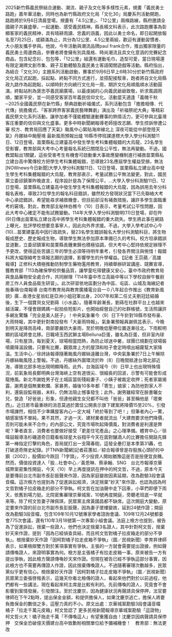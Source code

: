 2025新竹縣義民祭結合運動、潮流、親子及文化等多樣性元素，規畫「義民勇士路跑」嘉年華活動，同時也為新竹縣政府文化局「文化30」局慶系列活動開跑，路跑將於9月6日清晨登場，規畫有「4.5公里」、「12公里」兩條路線，縣府邀請全國親子共襄盛舉，一起運動、感受義民精神。縣長楊文科表示，此次路跑賽事為彰顯客家的義民精神，具有晴耕雨讀、忠義的涵義，因此以勇士命名，即日起開放報名至7月25日，或額滿為止，共分為12公里、4.5公里兩組，歡迎有運動習慣者、大小朋友攜手參與。他說，今年活動與潮流品牌paul frank合作，推出獨家限量的義民勇士周邊商品，參賽者將會擁有別具風格、時尚潮流且具文化意涵的完賽紀念商品，包含紀念衫、包包等，「12公里」組還有運動毛巾，造型可愛，當日現場還有限定潮牌文創市集、親子互動體驗及義民勇士客語闖關遊戲等活動。縣府指出，為結合「文化30」主題系列活動啟動，賽事於9月6日早上6時30分於新竹縣政府文化局正式起跑，採起點、終點不同方式進行，並搭配接駁車，跑者將自文化局縣政九路作為起跑點，以順時針方向繞行文化局一周，期許文化局順風順水活動圓滿，終點站則為褒忠亭義民廟廣場，以最虔誠的心向義民爺爺致敬，祈求風調雨順，闔家平安，並一同感受客家百年義民信仰文化。活動當天適逢「義魄千秋─2025全國義民祭在新竹縣」祭典啟動祈福儀式，系列活動包含「擔擔相傳．代代傳」挑擔儀式、「客家跨界客家義民藝陣舞劇」演出及「祈福祭祀大典」等精彩義民祭文化系列活動，讓參加者不僅能體驗運動賽事的熱情活力，更可參與北臺灣客庄重要的信仰與文化盛事。更多中時新聞網報導老師擅改志願、學生控訴慘遭公審 校方、教育局回應了天氣》颱風中心緊貼海岸線北上 深夜可能從中部登陸天氣》丹娜絲中颱壓境 最新風雨預報出爐 16縣市停班課達標大學入學分科測驗11日、12日登場，苗栗縣私立建臺高中發生學生考科集體報錯的大烏龍，23名學生受影響，教育部與大考中心考量報名系統已關閉及公平性，無法再變動。不過，國教盟點出1關鍵，這些受害考生有機會可啟動重大事故應變機制進行補救苗栗縣私立建台高中驚傳校方把學生考科集體報錯，恐導致23名應屆學生權益受損，無法[NOWnews今日新聞]大學入學分科測驗11日、12日登場，苗栗縣私立建台高中發生學生考科集體報錯的大烏龍，教育部表示，考量試務公平無法變更。對此，國民黨立委邱鎮軍昨晚直言，程序設計是為了保障公平，...大學入學分科測驗11日、12日登場，苗栗縣私立建臺高中發生學生考科集體報錯的大烏龍，因為誤用去年分科報名表格，導致23位學生的報名科目錯誤，雖然校方發現狀況當下已先聯絡大考中心承認錯誤，希望能尋求補救機會，但目前卻沒有補救措施，讓許多學生面臨重考的窘境。對此，教育部主秘林伯樵今（10）日表示，考量考試公平性問題，因此大考中心確定不能有試務變動。114年大學入學分科測驗明(11)日登場，卻在昨(9)日傳出苗栗私立建台高中將學生考科集體報錯的重大疏失。學生將此事在網路上曝光，批評學校想要息事寧人，因此向外界求援。不過，大學入學考試中心今(10)...苗栗建臺高中因行政疏失，替23名學生錯誤報名大學分科測驗科目，將生物報成歷史、歷史報成生物，導致學生無法參加原本準備已久的考科。校方坦承錯誤並道歉，立委邱鎮軍和苗栗縣長鍾東錦也積極協調，但大考中心堅持依規定辦理不予更改，使得這些苦讀三年的學生必須等待明年重考，引發各界關注與惋惜！報錯科將大幅限縮考生填報志願的選擇，影響學生的升學權益。【記者 王苡蘋╱高雄 報導】正修科大積極推動防制學生藥物濫用教育，持續舉辦研習講座、競賽宣導，獲教育部「113為確保學校供餐品質，讓學童吃得健康又安心，臺中市政府教育局與食品藥物安全處合作，共同辦理「114年臺中市立高級中等以下學校自辦午餐廚房工作人員食品衛生研習」。此次研習依地區劃分為中區、屯區、山城及海線記者施春瑛∕台南報導 台南市教育局與教育廣播電台自一０八年起合作推出《教育新風貌》廣…香港女星翁虹是亞洲小姐冠軍出身，2007年和第二任丈夫劉冠廷結婚後，生下一個寶貝女兒劉蒔（小水晶）。隨著年齡漸長，劉蒔在社群平台上也越來越活躍，不僅會跟媽媽一起拍些短影片，也開始經營自己的社群帳號，生活照讓許多網友驚豔「完全是美人胚子」！中央氣象署今（9）日下午針對18縣市發布豪、大雨特報，其中更針對南投發布「大豪雨特報」。氣象署預報員謝佩芸表示，今晚到明天是降雨高峰，南部要嚴防大豪雨，至於明晚低壓帶位置逐漸往北，下雨較明顯的區域將會北移。日職埼玉西武獅主場Belluna巨蛋，雖名為巨蛋，但非室內球場，只有屋頂，每到夏天，球場相當悶熱，為防止球迷中暑，球團已規劃在球場裝噴霧降溫設備，只要有比賽，觀眾席上方的屋頂和柱子會定時噴出細霧幫大家降溫。生活中心／徐詩詠報導隨著颱風丹娜絲遠離台灣，中央氣象署於7日上午解除丹娜絲颱風陸上警報。不過，丹娜絲外圍環流於昨（8）日晚間抵達台灣北部近海，導致北部多地出現明顯降雨。此外，台海區域今（9）日早上也出現特殊情況，前氣象局長鄭明典台灣海峽上空有道很尖、很細長的回波，示警有可能會形成龍捲風。新北市謝姓男子在土城區當街殘殺妻子、小姨子被裁定收押；死者家屬揭露，謝男是個無業軟爛、家暴男，婚後10多年都「寄生」娘家；為防他對家人不利，還裝設監視器，未料，仍無法阻止憾事發生；此外，謝男雖經常在臉書曬女兒，營造「好爸爸」形象，但連他親生女兒都不叫他「爸爸」甚至稱他是「壞東西」。近日房市最重磅的消息莫過於寶佳公開表示旗下建案將降價15至20%，引發市場譁然，相信不少準購屋客內心一定大喊「終於等到了吧！」但筆者內心一驚，頓感案情不單純，果不其然，才過一天、建材業者就流出「大建商要求他們降價，否則可能未來不合作」的內部公文，究竟市場吹起降價風，對消費者是利還是弊呢？筆者直言，消費者也要做好接受「更差住宅產品」之心理準備。體育中心／徐暐喆報導洛杉磯道奇日籍看板球星大谷翔平今天在面對釀酒人的比賽擔任開路先鋒第一棒指定打擊的角色，首局就打出一支陽春砲，這發全壘打是本季第31轟，也打破道奇隊史紀錄。[FTNN新聞網]記者莊蕙如／綜合報導曾是存股族心頭好的中鋼（2002），股價如今跌回「1字頭」，不少投資人開始猶豫這是否是撿便宜良機。然而，價值投資達人「股...社會中心／黃恩琳、蔡承翰、SNG　台北市報導京華城弊案密集性開庭，今天（10）早上再度提訊在押中的柯文哲，不過，原本今天是要傳前台北市副市長彭振聲來作證，因為家庭變故因素延期，改為勘驗3段會議音檔。這次檢方也提到為了促進訴訟經濟，決定捨棄"妙天"來作證，也認為因為柯文哲對橘子拉皮箱走的部分不爭執。柯文哲在加油聲中走下囚車，小草們即便下雨天，依舊到場力挺。北院密集審理京華城案，10號再度開庭，旁聽老班底一早就來等。除了柯文哲妻子陳佩琪，民眾黨主席黃國昌都不缺席。這次開庭大變動，原定要來作證的前台北市副市長彭振聲，因為妻子墜樓變故，延到24號作證；開庭改為勘驗3段音檔，包含109年10月12號專家學者諮詢會議、109年12月24號都委會775次會議，還有110年3月18號第一次專案小組會議。法庭上檢方也提到，被告為了促進訴訟，捨棄一些證人，他們也決定捨棄3名證人，其中針對柯文哲，捨棄妙天來作證，提到「因為已經偵查具結，而且柯文哲對橘子拉皮箱走的部分不爭執」。檢捨棄妙天作證「因柯對橘子拉走皮箱不爭執」（圖／民視新聞）李育昇律師表示，如果檢辯雙方對於某項事實有爭執，主張的一方就會需要提出證據，例如聲請傳喚證人，來證明事實為何。檢方是主張橘子有拉走皮箱一事，原來被告一方有提出爭執，因此檢方聲請傳喚妙天來作證。但現在被告已經不爭執這部分事實，因此檢方也不需要再傳證人作證，因此捨棄傳喚證人。不過隨著審理次數越多，民眾黨似乎更有信心。檢捨棄妙天作證「因柯對橘子拉走皮箱不爭執」（圖／民視新聞）民眾黨立委張啓楷表示，這幾天你看北檢傳的證人，看起來他們對於以前過程，他們都有一些講法，現在看起來柯主席是比較有利的。先前傳喚的證人，究竟會不會影響到案情發展，引發關注。至於沈慶京，因為健康狀況再聲請具保停押，法官要律師在下午2點時，提出保金金額，和提供擔保人，如果沈慶京逃亡，擔保人將要負擔保金的數倍之多，這壓力真的不小。原文出處：京華城案勘驗3段會議音檔　橘子「拉走千萬元皮箱」柯文哲認了 更多民視新聞報導京華城案勘驗「這證物」柯文哲火大！橘子拖走千萬「不傳喚這人」有望重獲自由！沈慶京因病聲請具保停押　交保金恐破億天價建台高中致歉盼相關單位給予彌補機會！　教育部：無法更改